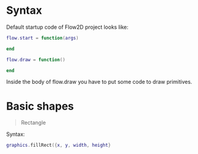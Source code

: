 # Syntax
Default startup code of Flow2D project looks like:
```lua
flow.start = function(args)

end

flow.draw = function()

end
```
Inside the body of <bold>flow.draw</bold> you have to put some code to draw primitives.
# Basic shapes
> Rectangle

Syntax:
```lua
graphics.fillRect({x, y, width, height}
```

<br>
